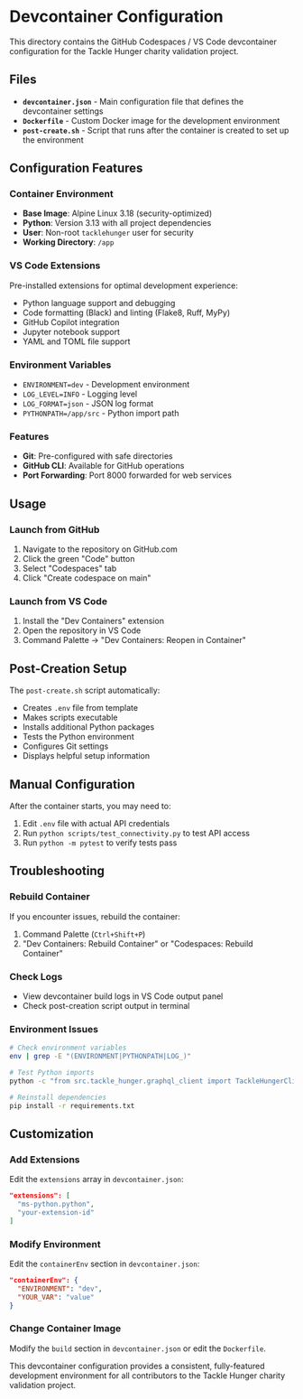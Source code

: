 # Devcontainer Configuration

This directory contains the GitHub Codespaces / VS Code devcontainer configuration for the Tackle Hunger charity validation project.

## Files

- **`devcontainer.json`** - Main configuration file that defines the devcontainer settings
- **`Dockerfile`** - Custom Docker image for the development environment  
- **`post-create.sh`** - Script that runs after the container is created to set up the environment

## Configuration Features

### Container Environment

- **Base Image**: Alpine Linux 3.18 (security-optimized)
- **Python**: Version 3.13 with all project dependencies
- **User**: Non-root `tacklehunger` user for security
- **Working Directory**: `/app`

### VS Code Extensions

Pre-installed extensions for optimal development experience:

- Python language support and debugging
- Code formatting (Black) and linting (Flake8, Ruff, MyPy)
- GitHub Copilot integration
- Jupyter notebook support
- YAML and TOML file support

### Environment Variables

- `ENVIRONMENT=dev` - Development environment
- `LOG_LEVEL=INFO` - Logging level
- `LOG_FORMAT=json` - JSON log format
- `PYTHONPATH=/app/src` - Python import path

### Features

- **Git**: Pre-configured with safe directories
- **GitHub CLI**: Available for GitHub operations
- **Port Forwarding**: Port 8000 forwarded for web services

## Usage

### Launch from GitHub

1. Navigate to the repository on GitHub.com
2. Click the green "Code" button
3. Select "Codespaces" tab
4. Click "Create codespace on main"

### Launch from VS Code

1. Install the "Dev Containers" extension
2. Open the repository in VS Code
3. Command Palette → "Dev Containers: Reopen in Container"

## Post-Creation Setup

The `post-create.sh` script automatically:

- Creates `.env` file from template
- Makes scripts executable
- Installs additional Python packages
- Tests the Python environment
- Configures Git settings
- Displays helpful setup information

## Manual Configuration

After the container starts, you may need to:

1. Edit `.env` file with actual API credentials
2. Run `python scripts/test_connectivity.py` to test API access
3. Run `python -m pytest` to verify tests pass

## Troubleshooting

### Rebuild Container

If you encounter issues, rebuild the container:

1. Command Palette (`Ctrl+Shift+P`)
2. "Dev Containers: Rebuild Container" or "Codespaces: Rebuild Container"

### Check Logs

- View devcontainer build logs in VS Code output panel
- Check post-creation script output in terminal

### Environment Issues

```bash
# Check environment variables
env | grep -E "(ENVIRONMENT|PYTHONPATH|LOG_)"

# Test Python imports
python -c "from src.tackle_hunger.graphql_client import TackleHungerClient; print('✅ Imports working')"

# Reinstall dependencies
pip install -r requirements.txt
```

## Customization

### Add Extensions

Edit the `extensions` array in `devcontainer.json`:

```json
"extensions": [
  "ms-python.python",
  "your-extension-id"
]
```

### Modify Environment

Edit the `containerEnv` section in `devcontainer.json`:

```json
"containerEnv": {
  "ENVIRONMENT": "dev",
  "YOUR_VAR": "value"
}
```

### Change Container Image

Modify the `build` section in `devcontainer.json` or edit the `Dockerfile`.

This devcontainer configuration provides a consistent, fully-featured development environment for all contributors to the Tackle Hunger charity validation project.